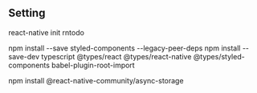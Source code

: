 ## Setting
react-native init rntodo

npm install --save styled-components --legacy-peer-deps
npm install --save-dev typescript @types/react @types/react-native @types/styled-components babel-plugin-root-import

npm install @react-native-community/async-storage
